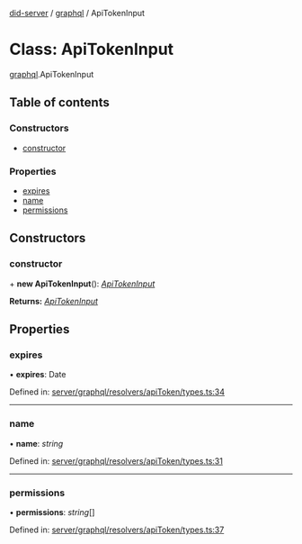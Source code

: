 [did-server](../README.md) / [graphql](../modules/graphql.md) / ApiTokenInput

# Class: ApiTokenInput

[graphql](../modules/graphql.md).ApiTokenInput

## Table of contents

### Constructors

- [constructor](graphql.apitokeninput.md#constructor)

### Properties

- [expires](graphql.apitokeninput.md#expires)
- [name](graphql.apitokeninput.md#name)
- [permissions](graphql.apitokeninput.md#permissions)

## Constructors

### constructor

\+ **new ApiTokenInput**(): [*ApiTokenInput*](graphql.apitokeninput.md)

**Returns:** [*ApiTokenInput*](graphql.apitokeninput.md)

## Properties

### expires

• **expires**: Date

Defined in: [server/graphql/resolvers/apiToken/types.ts:34](https://github.com/Puzzlepart/did/blob/dev/server/graphql/resolvers/apiToken/types.ts#L34)

___

### name

• **name**: *string*

Defined in: [server/graphql/resolvers/apiToken/types.ts:31](https://github.com/Puzzlepart/did/blob/dev/server/graphql/resolvers/apiToken/types.ts#L31)

___

### permissions

• **permissions**: *string*[]

Defined in: [server/graphql/resolvers/apiToken/types.ts:37](https://github.com/Puzzlepart/did/blob/dev/server/graphql/resolvers/apiToken/types.ts#L37)
